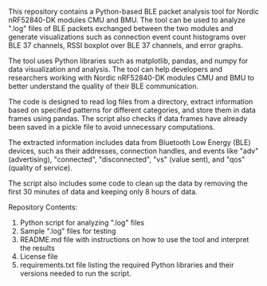 This repository contains a Python-based BLE packet analysis tool for Nordic nRF52840-DK modules CMU and BMU. The tool can be used to analyze ".log" files of BLE packets exchanged between the two modules and generate visualizations such as connection event count histograms over BLE 37 channels, RSSI boxplot over BLE 37 channels, and error graphs.

The tool uses Python libraries such as matplotlib, pandas, and numpy for data visualization and analysis. The tool can help developers and researchers working with Nordic nRF52840-DK modules CMU and BMU to better understand the quality of their BLE communication.

The code is designed to read log files from a directory, extract information based on specified patterns for different categories, and store them in data frames using pandas. The script also checks if data frames have already been saved in a pickle file to avoid unnecessary computations.

The extracted information includes data from Bluetooth Low Energy (BLE) devices, such as their addresses, connection handles, and events like "adv" (advertising), "connected", "disconnected", "vs" (value sent), and "qos" (quality of service).

The script also includes some code to clean up the data by removing the first 30 minutes of data and keeping only 8 hours of data.


Repository Contents:

1. Python script for analyzing ".log" files
2. Sample ".log" files for testing
3. README.md file with instructions on how to use the tool and interpret the results
4. License file
5. requirements.txt file listing the required Python libraries and their versions needed to run the script.
